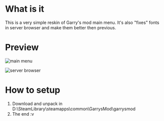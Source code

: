 # What is it
This is a very simple reskin of Garry's mod main menu.
It's also "fixes" fonts in server browser and make them better then previous.

# Preview

![main menu](https://i.imgur.com/JooA78c.jpg)

![server browser](https://i.imgur.com/ZjOL45T.jpg)

# How to setup
1) Download and unpack in D:\SteamLibrary\steamapps\common\GarrysMod\garrysmod
2) The end :v
